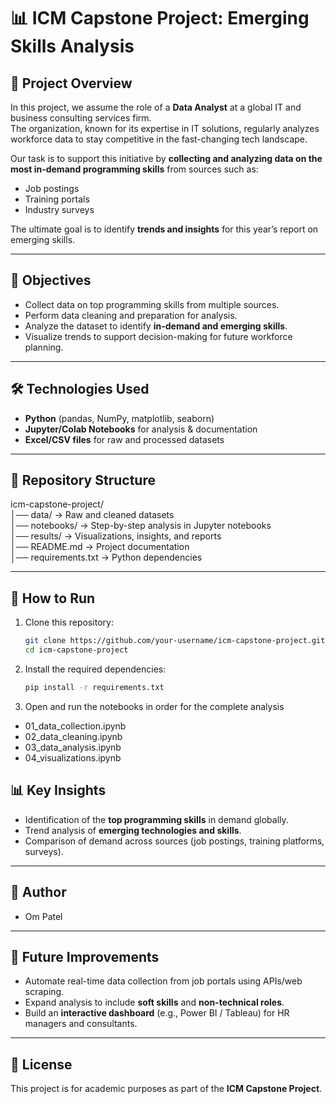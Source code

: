 # 📊 ICM Capstone Project: Emerging Skills Analysis

## 📌 Project Overview
In this project, we assume the role of a **Data Analyst** at a global IT and business consulting services firm.  
The organization, known for its expertise in IT solutions, regularly analyzes workforce data to stay competitive in the fast-changing tech landscape.  

Our task is to support this initiative by **collecting and analyzing data on the most in-demand programming skills** from sources such as:  
- Job postings  
- Training portals  
- Industry surveys  

The ultimate goal is to identify **trends and insights** for this year’s report on emerging skills.

---

## 🎯 Objectives
- Collect data on top programming skills from multiple sources.  
- Perform data cleaning and preparation for analysis.  
- Analyze the dataset to identify **in-demand and emerging skills**.  
- Visualize trends to support decision-making for future workforce planning.  

---

## 🛠️ Technologies Used
- **Python** (pandas, NumPy, matplotlib, seaborn)  
- **Jupyter/Colab Notebooks** for analysis & documentation  
- **Excel/CSV files** for raw and processed datasets  

---

## 📂 Repository Structure

icm-capstone-project/  
│── data/              → Raw and cleaned datasets  
│── notebooks/         → Step-by-step analysis in Jupyter notebooks  
│── results/           → Visualizations, insights, and reports  
│── README.md          → Project documentation  
│── requirements.txt   → Python dependencies  

---

## 🚀 How to Run
1. Clone this repository:
   ```bash
   git clone https://github.com/your-username/icm-capstone-project.git
   cd icm-capstone-project
3. Install the required dependencies:
   ```bash
   pip install -r requirements.txt
5. Open and run the notebooks in order for the complete analysis
  - 01_data_collection.ipynb
  - 02_data_cleaning.ipynb
  - 03_data_analysis.ipynb
  - 04_visualizations.ipynb

## 📊 Key Insights
- Identification of the **top programming skills** in demand globally.  
- Trend analysis of **emerging technologies and skills**.  
- Comparison of demand across sources (job postings, training platforms, surveys).  

---

## 🤝 Author
- Om Patel  

---

## 📌 Future Improvements
- Automate real-time data collection from job portals using APIs/web scraping.  
- Expand analysis to include **soft skills** and **non-technical roles**.  
- Build an **interactive dashboard** (e.g., Power BI / Tableau) for HR managers and consultants.  

---

## 📜 License
This project is for academic purposes as part of the **ICM Capstone Project**.  
